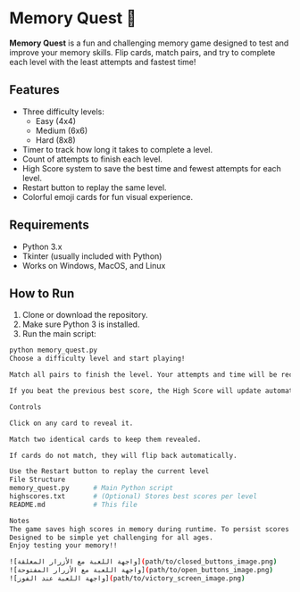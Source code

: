 # Memory Quest 🎯

**Memory Quest** is a fun and challenging memory game designed to test and improve your memory skills. Flip cards, match pairs, and try to complete each level with the least attempts and fastest time!

## Features

- Three difficulty levels:  
  - Easy (4x4)  
  - Medium (6x6)  
  - Hard (8x8)
- Timer to track how long it takes to complete a level.
- Count of attempts to finish each level.
- High Score system to save the best time and fewest attempts for each level.
- Restart button to replay the same level.
- Colorful emoji cards for fun visual experience.

## Requirements

- Python 3.x
- Tkinter (usually included with Python)
- Works on Windows, MacOS, and Linux

## How to Run

1. Clone or download the repository.
2. Make sure Python 3 is installed.
3. Run the main script:

```bash
python memory_quest.py
Choose a difficulty level and start playing!

Match all pairs to finish the level. Your attempts and time will be recorded.

If you beat the previous best score, the High Score will update automatically.

Controls

Click on any card to reveal it.

Match two identical cards to keep them revealed.

If cards do not match, they will flip back automatically.

Use the Restart button to replay the current level
File Structure
memory_quest.py      # Main Python script
highscores.txt       # (Optional) Stores best scores per level
README.md            # This file

Notes
The game saves high scores in memory during runtime. To persist scores between sessions, make sure highscores.txt exists or will be created.
Designed to be simple yet challenging for all ages.
Enjoy testing your memory!!

![واجهة اللعبة مع الأزرار المغلقة](path/to/closed_buttons_image.png)
![واجهة اللعبة مع الأزرار المفتوحة](path/to/open_buttons_image.png)
![واجهة اللعبة عند الفوز](path/to/victory_screen_image.png)

